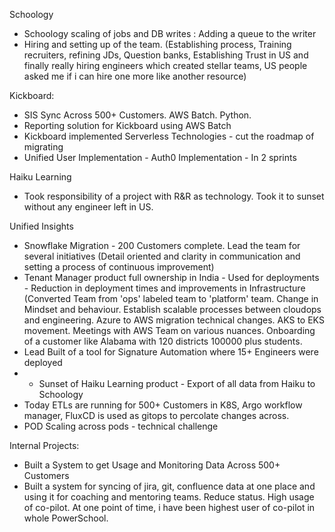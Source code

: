 Schoology 
- Schoology scaling of jobs and DB writes : Adding a queue to the writer 
- Hiring and setting up of the team. (Establishing process, Training recruiters, refining JDs, Question banks, Establishing Trust in US and finally really hiring engineers which created stellar teams, US people asked me if i can hire one more like another resource)

Kickboard: 
- SIS Sync Across 500+ Customers. AWS Batch. Python. 
- Reporting solution for Kickboard using AWS Batch 
- Kickboard implemented Serverless Technologies - cut the roadmap of migrating
- Unified User Implementation - Auth0 Implementation - In 2 sprints 

Haiku Learning
- Took responsibility of a project with R&R as technology. Took it to sunset without any engineer left in US. 

Unified Insights
- Snowflake Migration - 200 Customers complete. Lead the team for several initiatives (Detail oriented and clarity in communication and setting a process of continuous improvement)
- Tenant Manager product full ownership in India - Used for deployments - Reduction in deployment times and improvements in Infrastructure (Converted Team from 'ops' labeled team to 'platform' team. Change in Mindset and behaviour. Establish scalable processes between cloudops and engineering. Azure to AWS migration technical changes. AKS to EKS movement. Meetings with AWS Team on various nuances. Onboarding of a customer like Alabama with 120 districts 100000 plus students.  
- Lead Built of a tool for Signature Automation where 15+ Engineers were deployed 
- - Sunset of Haiku Learning product - Export of all data from Haiku to Schoology 
- Today ETLs are running for 500+ Customers in K8S, Argo workflow manager, FluxCD is used as gitops to percolate changes across. 
- POD Scaling across pods - technical challenge 

Internal Projects:
- Built a System to get Usage and Monitoring Data Across 500+ Customers 
- Built a system for syncing of jira, git, confluence data at one place and using it for coaching and mentoring teams. Reduce status. High usage of co-pilot. At one point of time, i have been highest user of co-pilot in whole PowerSchool. 